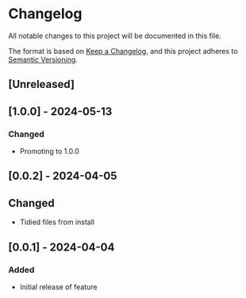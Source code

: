 <!-- markdownlint-disable MD003 MD024 -->

# Changelog

All notable changes to this project will be documented in this file.

The format is based on [Keep a Changelog](https://keepachangelog.com/en/1.0.0/),
and this project adheres to [Semantic Versioning](https://semver.org/spec/v2.0.0.html).

## [Unreleased]

## [1.0.0] - 2024-05-13

### Changed

- Promoting to 1.0.0

## [0.0.2] - 2024-04-05

## Changed

- Tidied files from install

## [0.0.1] - 2024-04-04

### Added

- Initial release of feature
